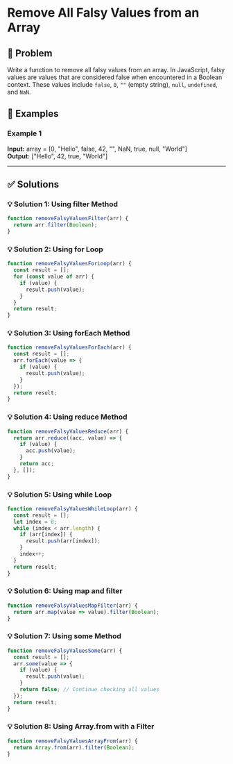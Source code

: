 # Remove All Falsy Values from an Array

## 📝 Problem

Write a function to remove all falsy values from an array. In JavaScript, falsy values are values that are considered false when encountered in a Boolean context. These values include `false`, `0`, `""` (empty string), `null`, `undefined`, and `NaN`.


## 📌 Examples

### Example 1

**Input:** array =  [0, "Hello", false, 42, "", NaN, true, null, "World"]  
**Output:** ["Hello", 42, true, "World"]

---

## ✅ Solutions

### 💡 Solution 1: Using filter Method

```javascript
function removeFalsyValuesFilter(arr) {
  return arr.filter(Boolean);
}
```

### 💡 Solution 2: Using for Loop

```javascript
function removeFalsyValuesForLoop(arr) {
  const result = [];
  for (const value of arr) {
    if (value) {
      result.push(value);
    }
  }
  return result;
}
```

### 💡 Solution 3: Using forEach Method

```javascript
function removeFalsyValuesForEach(arr) {
  const result = [];
  arr.forEach(value => {
    if (value) {
      result.push(value);
    }
  });
  return result;
}
```

### 💡 Solution 4: Using reduce Method

```javascript
function removeFalsyValuesReduce(arr) {
  return arr.reduce((acc, value) => {
    if (value) {
      acc.push(value);
    }
    return acc;
  }, []);
}
```

### 💡 Solution 5: Using while Loop

```javascript
function removeFalsyValuesWhileLoop(arr) {
  const result = [];
  let index = 0;
  while (index < arr.length) {
    if (arr[index]) {
      result.push(arr[index]);
    }
    index++;
  }
  return result;
}
```

### 💡 Solution 6: Using map and filter

```javascript
function removeFalsyValuesMapFilter(arr) {
  return arr.map(value => value).filter(Boolean);
}
```

### 💡 Solution 7: Using some Method

```javascript
function removeFalsyValuesSome(arr) {
  const result = [];
  arr.some(value => {
    if (value) {
      result.push(value);
    }
    return false; // Continue checking all values
  });
  return result;
}
```

### 💡 Solution 8: Using Array.from with a Filter

```javascript
function removeFalsyValuesArrayFrom(arr) {
  return Array.from(arr).filter(Boolean);
}
```